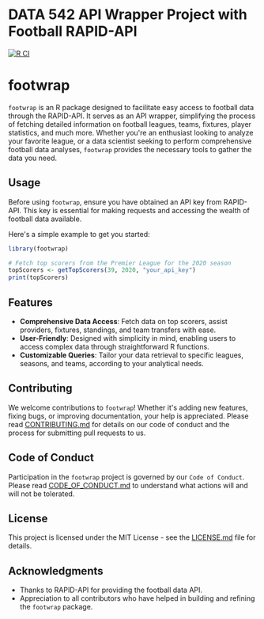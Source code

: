 # DATA 542 API Wrapper Project with Football RAPID-API
[![R CI](https://github.com/shaytran/DATA534_Project_Group8/actions/workflows/r.yml/badge.svg)](https://github.com/shaytran/DATA534_Project_Group8/actions/workflows/r.yml)

# footwrap

`footwrap` is an R package designed to facilitate easy access to football data through the RAPID-API. It serves as an API wrapper, simplifying the process of fetching detailed information on football leagues, teams, fixtures, player statistics, and much more. Whether you're an enthusiast looking to analyze your favorite league, or a data scientist seeking to perform comprehensive football data analyses, `footwrap` provides the necessary tools to gather the data you need.

## Usage

Before using `footwrap`, ensure you have obtained an API key from RAPID-API. This key is essential for making requests and accessing the wealth of football data available.

Here's a simple example to get you started:

```r
library(footwrap)

# Fetch top scorers from the Premier League for the 2020 season
topScorers <- getTopScorers(39, 2020, "your_api_key")
print(topScorers)
```

## Features

- **Comprehensive Data Access**: Fetch data on top scorers, assist providers, fixtures, standings, and team transfers with ease.
- **User-Friendly**: Designed with simplicity in mind, enabling users to access complex data through straightforward R functions.
- **Customizable Queries**: Tailor your data retrieval to specific leagues, seasons, and teams, according to your analytical needs.

## Contributing

We welcome contributions to `footwrap`! Whether it's adding new features, fixing bugs, or improving documentation, your help is appreciated. Please read [CONTRIBUTING.md](CONTRIBUTING.md) for details on our code of conduct and the process for submitting pull requests to us.

## Code of Conduct

Participation in the `footwrap` project is governed by our `Code of Conduct`. Please read [CODE_OF_CONDUCT.md](CODE_OF_CONDUCT.md) to understand what actions will and will not be tolerated.

## License

This project is licensed under the MIT License - see the [LICENSE.md](LICENSE) file for details.

## Acknowledgments

- Thanks to RAPID-API for providing the football data API.
- Appreciation to all contributors who have helped in building and refining the `footwrap` package.
